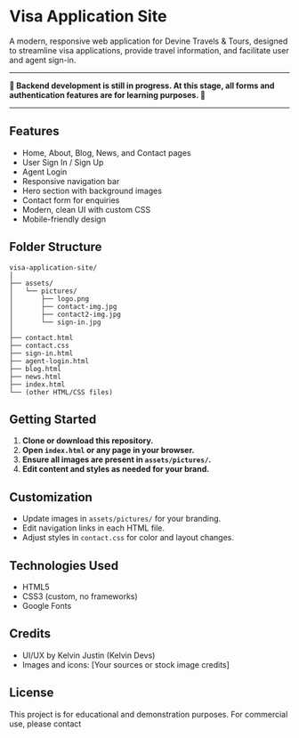 # Visa Application Site

A modern, responsive web application for Devine Travels & Tours, designed to streamline visa applications, provide travel information, and facilitate user and agent sign-in.

---

**🚧 Backend development is still in progress. At this stage, all forms and authentication features are for learning purposes. 🚧**

---

## Features

- Home, About, Blog, News, and Contact pages
- User Sign In / Sign Up
- Agent Login
- Responsive navigation bar
- Hero section with background images
- Contact form for enquiries
- Modern, clean UI with custom CSS
- Mobile-friendly design

## Folder Structure

```
visa-application-site/
│
├── assets/
│   └── pictures/
│       ├── logo.png
│       ├── contact-img.jpg
│       ├── contact2-img.jpg
│       └── sign-in.jpg
│
├── contact.html
├── contact.css
├── sign-in.html
├── agent-login.html
├── blog.html
├── news.html
├── index.html
└── (other HTML/CSS files)
```

## Getting Started

1. **Clone or download this repository.**
2. **Open `index.html` or any page in your browser.**
3. **Ensure all images are present in `assets/pictures/`.**
4. **Edit content and styles as needed for your brand.**

## Customization

- Update images in `assets/pictures/` for your branding.
- Edit navigation links in each HTML file.
- Adjust styles in `contact.css` for color and layout changes.

## Technologies Used

- HTML5
- CSS3 (custom, no frameworks)
- Google Fonts

## Credits

- UI/UX by Kelvin Justin (Kelvin Devs)
- Images and icons: [Your sources or stock image credits]

## License

This project is for educational and demonstration purposes. For commercial use, please contact
